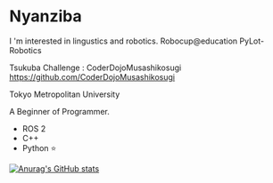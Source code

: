 # Nyanziba  
I 'm interested in lingustics and robotics.
Robocup@education PyLot-Robotics

Tsukuba Challenge : CoderDojoMusashikosugi
https://github.com/CoderDojoMusashikosugi

Tokyo Metropolitan University

A Beginner of Programmer.
- ROS 2 
- C++
- Python ⭐️


[![Anurag's GitHub stats](https://github-readme-stats.vercel.app/api?username=Nyanziba)](https://github.com/anuraghazra/github-readme-stats)
